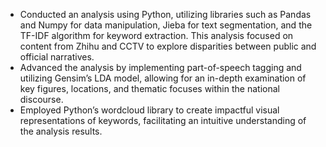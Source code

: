 - Conducted an analysis using Python, utilizing libraries such as Pandas and Numpy for data manipulation, Jieba for text segmentation, and the TF-IDF algorithm for keyword extraction. This analysis focused on content from Zhihu and
CCTV to explore disparities between public and official narratives.
- Advanced the analysis by implementing part-of-speech tagging and utilizing Gensim’s LDA model, allowing for an in-depth examination of key figures, locations, and thematic focuses within the national discourse.
- Employed Python’s wordcloud library to create impactful visual representations of keywords, facilitating an intuitive understanding of the analysis results.
